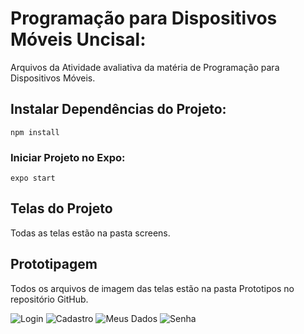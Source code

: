 # Programação para Dispositivos Móveis Uncisal:
Arquivos da Atividade avaliativa da matéria de Programação para Dispositivos Móveis.
## Instalar Dependências do Projeto:
```node
npm install
```
### Iniciar Projeto no Expo:
```node
expo start
```
## Telas do Projeto
Todas as telas estão na pasta screens.
## Prototipagem
Todos os arquivos de imagem das telas estão na pasta Prototipos no repositório GitHub.

![Login](https://res.cloudinary.com/lourencolucas/image/upload/v1607271551/PDM-Uncisal/login_rzgdnk.png "Login") 
![Cadastro](https://res.cloudinary.com/lourencolucas/image/upload/v1607271551/PDM-Uncisal/Cadastrar_Usu%C3%A1rio_cqrrmz.png "Cadastro")
![Meus Dados](https://res.cloudinary.com/lourencolucas/image/upload/v1607271551/PDM-Uncisal/Meus_Dados_fakxil.png "Meus Dados")
![Senha](https://res.cloudinary.com/lourencolucas/image/upload/v1607271551/PDM-Uncisal/Recuperar_Senha_uvt1v4.png "Senha")